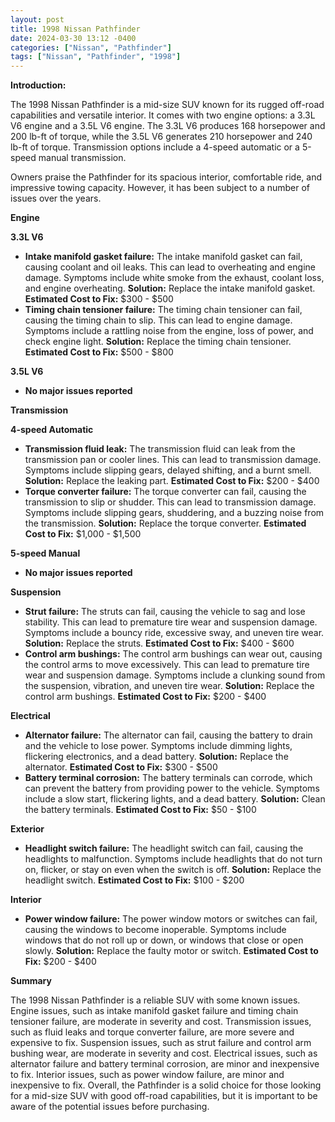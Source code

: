 ```yaml
---
layout: post
title: 1998 Nissan Pathfinder
date: 2024-03-30 13:12 -0400
categories: ["Nissan", "Pathfinder"]
tags: ["Nissan", "Pathfinder", "1998"]
---
```

**Introduction:**

The 1998 Nissan Pathfinder is a mid-size SUV known for its rugged off-road capabilities and versatile interior. It comes with two engine options: a 3.3L V6 engine and a 3.5L V6 engine. The 3.3L V6 produces 168 horsepower and 200 lb-ft of torque, while the 3.5L V6 generates 210 horsepower and 240 lb-ft of torque. Transmission options include a 4-speed automatic or a 5-speed manual transmission.

Owners praise the Pathfinder for its spacious interior, comfortable ride, and impressive towing capacity. However, it has been subject to a number of issues over the years.

**Engine**

**3.3L V6**

* **Intake manifold gasket failure:** The intake manifold gasket can fail, causing coolant and oil leaks. This can lead to overheating and engine damage. Symptoms include white smoke from the exhaust, coolant loss, and engine overheating. **Solution:** Replace the intake manifold gasket. **Estimated Cost to Fix:** $300 - $500
* **Timing chain tensioner failure:** The timing chain tensioner can fail, causing the timing chain to slip. This can lead to engine damage. Symptoms include a rattling noise from the engine, loss of power, and check engine light. **Solution:** Replace the timing chain tensioner. **Estimated Cost to Fix:** $500 - $800

**3.5L V6**

* **No major issues reported**

**Transmission**

**4-speed Automatic**

* **Transmission fluid leak:** The transmission fluid can leak from the transmission pan or cooler lines. This can lead to transmission damage. Symptoms include slipping gears, delayed shifting, and a burnt smell. **Solution:** Replace the leaking part. **Estimated Cost to Fix:** $200 - $400
* **Torque converter failure:** The torque converter can fail, causing the transmission to slip or shudder. This can lead to transmission damage. Symptoms include slipping gears, shuddering, and a buzzing noise from the transmission. **Solution:** Replace the torque converter. **Estimated Cost to Fix:** $1,000 - $1,500

**5-speed Manual**

* **No major issues reported**

**Suspension**

* **Strut failure:** The struts can fail, causing the vehicle to sag and lose stability. This can lead to premature tire wear and suspension damage. Symptoms include a bouncy ride, excessive sway, and uneven tire wear. **Solution:** Replace the struts. **Estimated Cost to Fix:** $400 - $600
* **Control arm bushings:** The control arm bushings can wear out, causing the control arms to move excessively. This can lead to premature tire wear and suspension damage. Symptoms include a clunking sound from the suspension, vibration, and uneven tire wear. **Solution:** Replace the control arm bushings. **Estimated Cost to Fix:** $200 - $400

**Electrical**

* **Alternator failure:** The alternator can fail, causing the battery to drain and the vehicle to lose power. Symptoms include dimming lights, flickering electronics, and a dead battery. **Solution:** Replace the alternator. **Estimated Cost to Fix:** $300 - $500
* **Battery terminal corrosion:** The battery terminals can corrode, which can prevent the battery from providing power to the vehicle. Symptoms include a slow start, flickering lights, and a dead battery. **Solution:** Clean the battery terminals. **Estimated Cost to Fix:** $50 - $100

**Exterior**

* **Headlight switch failure:** The headlight switch can fail, causing the headlights to malfunction. Symptoms include headlights that do not turn on, flicker, or stay on even when the switch is off. **Solution:** Replace the headlight switch. **Estimated Cost to Fix:** $100 - $200

**Interior**

* **Power window failure:** The power window motors or switches can fail, causing the windows to become inoperable. Symptoms include windows that do not roll up or down, or windows that close or open slowly. **Solution:** Replace the faulty motor or switch. **Estimated Cost to Fix:** $200 - $400

**Summary**

The 1998 Nissan Pathfinder is a reliable SUV with some known issues. Engine issues, such as intake manifold gasket failure and timing chain tensioner failure, are moderate in severity and cost. Transmission issues, such as fluid leaks and torque converter failure, are more severe and expensive to fix. Suspension issues, such as strut failure and control arm bushing wear, are moderate in severity and cost. Electrical issues, such as alternator failure and battery terminal corrosion, are minor and inexpensive to fix. Interior issues, such as power window failure, are minor and inexpensive to fix. Overall, the Pathfinder is a solid choice for those looking for a mid-size SUV with good off-road capabilities, but it is important to be aware of the potential issues before purchasing.
